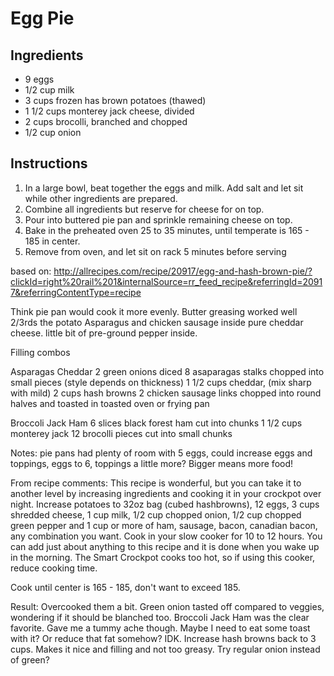 # Egg Pie

## Ingredients
- 9 eggs
- 1/2 cup milk
- 3 cups frozen has brown potatoes (thawed)
- 1 1/2 cups monterey jack cheese, divided
- 2 cups brocolli, branched and chopped
- 1/2 cup onion

## Instructions
1. In a large bowl, beat together the eggs and milk. Add salt and let sit while other ingredients are prepared.
1. Combine all ingredients but reserve for cheese for on top.
1. Pour into buttered pie pan and sprinkle remaining cheese on top.
1. Bake in the preheated oven 25 to 35 minutes, until temperate is 165 - 185 in center.
1. Remove from oven, and let sit on rack 5 minutes before serving

based on: http://allrecipes.com/recipe/20917/egg-and-hash-brown-pie/?clickId=right%20rail%201&internalSource=rr_feed_recipe&referringId=20917&referringContentType=recipe


Think pie pan would cook it more evenly.
Butter greasing worked well
2/3rds the potato
Asparagus and chicken sausage inside
pure cheddar cheese.
little bit of pre-ground pepper inside.


Filling combos

Asparagas Cheddar
 2 green onions diced
 8 asaparagas stalks chopped into small pieces (style depends on thickness)
 1 1/2 cups cheddar, (mix sharp with mild)
 2 cups hash browns
 2 chicken sausage links chopped into round halves and toasted in toasted oven or frying pan


 Broccoli Jack Ham
 6 slices black forest ham cut into chunks
 1 1/2 cups monterey jack
 12 brocolli pieces cut into small chunks




 Notes: pie pans had plenty of room with 5 eggs, could increase eggs and toppings, eggs to 6, toppings a little more? Bigger means more food!


 From recipe comments: This recipe is wonderful, but you can take it to another level by increasing ingredients and cooking it in your crockpot over night. Increase potatoes to 32oz bag (cubed hashbrowns), 12 eggs, 3 cups shredded cheese, 1 cup milk, 1/2 cup chopped onion, 1/2 cup chopped green pepper and 1 cup or more of ham, sausage, bacon, canadian bacon, any combination you want. Cook in your slow cooker for 10 to 12 hours. You can add just about anything to this recipe and it is done when you wake up in the morning. The Smart Crockpot cooks too hot, so if using this cooker, reduce cooking time.

 Cook until center is 165 - 185, don't want to exceed 185.


 Result:
 Overcooked them a bit. Green onion tasted off compared to veggies, wondering if it should be blanched too.
 Broccoli Jack Ham was the clear favorite.
 Gave me a tummy ache though. Maybe I need to eat some toast with it? Or reduce that fat somehow? IDK.
 Increase hash browns back to 3 cups. Makes it nice and filling and not too greasy.
 Try regular onion instead of green?
